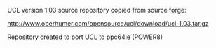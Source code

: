 UCL version 1.03 source repository copied from source forge:
 
http://www.oberhumer.com/opensource/ucl/download/ucl-1.03.tar.gz

Repository created to port UCL to ppc64le (POWER8)
